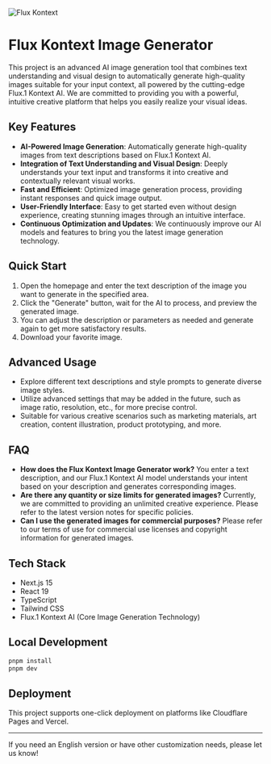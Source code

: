 ![Flux Kontext](https://pub-d5e0d3c6480d4602a6c19db77e050e13.r2.dev/readme.png)

# Flux Kontext Image Generator

This project is an advanced AI image generation tool that combines text understanding and visual design to automatically generate high-quality images suitable for your input context, all powered by the cutting-edge Flux.1 Kontext AI. We are committed to providing you with a powerful, intuitive creative platform that helps you easily realize your visual ideas.

## Key Features

- **AI-Powered Image Generation**: Automatically generate high-quality images from text descriptions based on Flux.1 Kontext AI.
- **Integration of Text Understanding and Visual Design**: Deeply understands your text input and transforms it into creative and contextually relevant visual works.
- **Fast and Efficient**: Optimized image generation process, providing instant responses and quick image output.
- **User-Friendly Interface**: Easy to get started even without design experience, creating stunning images through an intuitive interface.
- **Continuous Optimization and Updates**: We continuously improve our AI models and features to bring you the latest image generation technology.

## Quick Start

1.  Open the homepage and enter the text description of the image you want to generate in the specified area.
2.  Click the "Generate" button, wait for the AI to process, and preview the generated image.
3.  You can adjust the description or parameters as needed and generate again to get more satisfactory results.
4.  Download your favorite image.

## Advanced Usage

- Explore different text descriptions and style prompts to generate diverse image styles.
- Utilize advanced settings that may be added in the future, such as image ratio, resolution, etc., for more precise control.
- Suitable for various creative scenarios such as marketing materials, art creation, content illustration, product prototyping, and more.

## FAQ

- **How does the Flux Kontext Image Generator work?**
  You enter a text description, and our Flux.1 Kontext AI model understands your intent based on your description and generates corresponding images.
- **Are there any quantity or size limits for generated images?**
  Currently, we are committed to providing an unlimited creative experience. Please refer to the latest version notes for specific policies.
- **Can I use the generated images for commercial purposes?**
  Please refer to our terms of use for commercial use licenses and copyright information for generated images.

## Tech Stack

- Next.js 15
- React 19
- TypeScript
- Tailwind CSS
- Flux.1 Kontext AI (Core Image Generation Technology)

## Local Development

```bash
pnpm install
pnpm dev
```

## Deployment

This project supports one-click deployment on platforms like Cloudflare Pages and Vercel.

---

If you need an English version or have other customization needs, please let us know!
